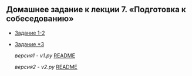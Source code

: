 ## Домашнее задание к лекции 7. «Подготовка к собеседованию»

- [Задание 1-2](https://github.com/pyLexxDramma/netology/blob/main/Stack/main.py)

- [Задание *3](https://github.com/pyLexxDramma/netology/tree/main/Stack/code_refactoring)

  *версия1 - v1.py*  [README](https://github.com/pyLexxDramma/netology/blob/main/Stack/code_refactoring/README(v1).md)
  
  *версия2 - v2.py*  [README](https://github.com/pyLexxDramma/netology/blob/main/Stack/code_refactoring/README(v2).md)
